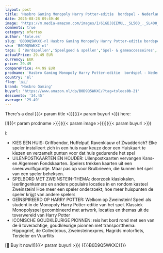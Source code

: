 ```yaml
---
layout: post
title: 'Hasbro Gaming Monopoly Harry Potter-editie  bordspel - Nederlandse versie'
date: 2025-08-28 09:49:46
image: 'https://m.media-amazon.com/images/I/61GBJ8IEMUL._SL500_._SL400_.jpg'
comments: true
category: ofertas
author: 'tole.es'
slug: 'B0D9Q5WKXC-nl Hasbro Gaming Monopoly Harry Potter-editie bordspel -...'
sku: 'B0D9Q5WKXC-nl'
tags: [ 'Bordspellen','Speelgoed & spellen','Spel- & gameaccessoires','Tafelspellen','hasbro gaming','🇳🇱', ]
actualPrice: 29.49 EUR
currency: EUR
price: 29.49
comparePrice: 44.99 EUR
prodname: 'Hasbro Gaming Monopoly Harry Potter-editie  bordspel - Nederlandse versie'
country: 'nl'
flag: '🇳🇱'
brand: 'Hasbro Gaming'
buyurl: 'https://www.amazon.nl/dp/B0D9Q5WKXC/?tag=tolees0b-21'
descuento: '34.45'
average: '29.49'
---
```


There's a deal [{{< param title >}}]({{< param buyurl >}})  here:

[![{{< param prodname >}}]({{< param image >}})]({{< param buyurl >}})

ℹ️:

- KIES EEN HUIS: Griffoendor, Huffelpuf, Ravenklauw of Zwadderich? Elke speler installeert zich in een huis naar keuze door een Huiskaart te kiezen en verzamelt punten voor dat huis gedurende het spel
- UILENPOSTKAARTEN EN HOUDER: Uilenpostkaarten vervangen Kans- en Algemeen Fondskaarten. Spelers trekken kaarten uit een sneeuwuilfiguurtje. Maar pas op voor Brulbrieven, die kunnen het spel van een speler beheksen.
- SPELBORD MET ZWEINSTEIN-THEMA: doorzoek klaslokalen, leerlingenkamers en andere populaire locaties in en rondom kasteel Zweinstein! Hoe meer een speler onderzoekt, hoe meer huispunten de speler krijgt van andere spelers
- GEÏNSPIREERD OP HARRY POTTER: Welkom op Zweinstein! Speel als student in de Monopoly Harry Potter-editie van het spel. Klassiek Monopolyspel gecombineerd met artwork, locaties en themas uit de toverwereld van Harry Potter
- ICONISCHE GOUDKLEURIGE PIONNEN: reis het bord rond met een van de 6 toverachtige, goudkleurige pionnen met transportthema: Hippogrief, de Collectebus, Zweinsteinexpres, Hagrids motorfiets, Terzieler en Vuurflits

[🛒 Buy it now!!]({{< param buyurl >}})
{{<world>}}B0D9Q5WKXC{{</world>}}
